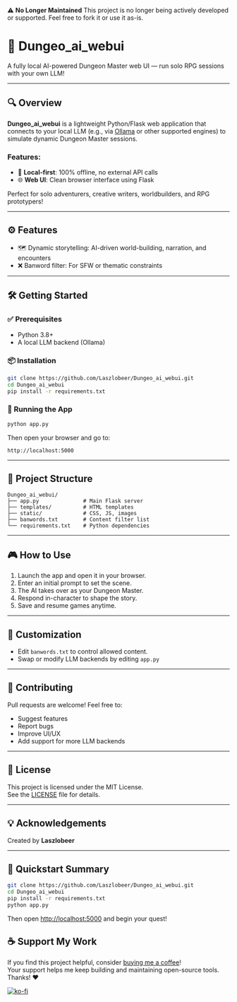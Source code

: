 
⚠️ **No Longer Maintained**
This project is no longer being actively developed or supported. Feel free to fork it or use it as-is.


# 🐉 Dungeo_ai_webui

A fully local AI-powered Dungeon Master web UI — run solo RPG sessions with your own LLM!

---

## 🔍 Overview

**Dungeo_ai_webui** is a lightweight Python/Flask web application that connects to your local LLM (e.g., via [Ollama](https://ollama.ai/) or other supported engines) to simulate dynamic Dungeon Master sessions.

### Features:
- 🎲 **Local-first**: 100% offline, no external API calls
- 🌐 **Web UI**: Clean browser interface using Flask

Perfect for solo adventurers, creative writers, worldbuilders, and RPG prototypers!

---

## ⚙️ Features

- 🗺️ Dynamic storytelling: AI-driven world-building, narration, and encounters
- ❌ Banword filter: For SFW or thematic constraints

---

## 🛠️ Getting Started

### ✅ Prerequisites

- Python 3.8+
- A local LLM backend (Ollama)


### 📦 Installation

```bash
git clone https://github.com/Laszlobeer/Dungeo_ai_webui.git
cd Dungeo_ai_webui
pip install -r requirements.txt
```

### 🚀 Running the App

```bash
python app.py
```

Then open your browser and go to:

```
http://localhost:5000
```

---

## 📁 Project Structure

```
Dungeo_ai_webui/
├── app.py              # Main Flask server
├── templates/          # HTML templates
├── static/             # CSS, JS, images
├── banwords.txt        # Content filter list
└── requirements.txt    # Python dependencies
```

---

## 🎮 How to Use

1. Launch the app and open it in your browser.
2. Enter an initial prompt to set the scene.
3. The AI takes over as your Dungeon Master.
4. Respond in-character to shape the story.
5. Save and resume games anytime.

---

## 🧪 Customization

- Edit `banwords.txt` to control allowed content.
- Swap or modify LLM backends by editing `app.py`


---

## 🤝 Contributing

Pull requests are welcome! Feel free to:
- Suggest features
- Report bugs
- Improve UI/UX
- Add support for more LLM backends

---

## 📜 License

This project is licensed under the MIT License.  
See the [LICENSE](LICENSE) file for details.

---

## 💡 Acknowledgements

Created by **Laszlobeer**  

---

## 🧙 Quickstart Summary

```bash
git clone https://github.com/Laszlobeer/Dungeo_ai_webui.git
cd Dungeo_ai_webui
pip install -r requirements.txt
python app.py
```

Then open [http://localhost:5000](http://localhost:5000) and begin your quest!

## ☕ Support My Work

If you find this project helpful, consider [buying me a coffee](https://ko-fi.com/laszlobeer)!  
Your support helps me keep building and maintaining open-source tools. Thanks! ❤️

[![ko-fi](https://ko-fi.com/img/githubbutton_sm.svg)](https://ko-fi.com/laszlobeer)

